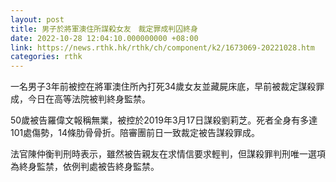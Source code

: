 ```yaml
---
layout: post
title: 男子於將軍澳住所謀殺女友　裁定罪成判囚終身
date: 2022-10-28 12:04:10.000000000 +08:00
link: https://news.rthk.hk/rthk/ch/component/k2/1673069-20221028.htm
categories: rthk
---
```


一名男子3年前被控在將軍澳住所內打死34歲女友並藏屍床底，早前被裁定謀殺罪成，今日在高等法院被判終身監禁。

50歲被告羅偉文報稱無業，被控於2019年3月17日謀殺劉莉芝。死者全身有多達101處傷勢，14條肋骨骨折。陪審團前日一致裁定被告謀殺罪成。

法官陳仲衡判刑時表示，雖然被告親友在求情信要求輕判，但謀殺罪判刑唯一選項為終身監禁，依例判處被告終身監禁。

